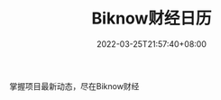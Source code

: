 ﻿---
weight: 
title: "Biknow财经日历"
description: "掌握项目最新动态，尽在Biknow财经"
date: 2022-03-25T21:57:40+08:00
lastmod: 2022-03-25T16:45:40+08:00
draft: false
authors: ["Metabd"]
featuredImage: "biknowcaijingrili.png"
link: ""
tags: ["数据分析","Biknow财经日历"]
categories: ["navigation"]
navigation: ["数据分析"]
lightgallery: true
toc: true
pinned: false
recommend: false
recommend1: false
---
掌握项目最新动态，尽在Biknow财经
